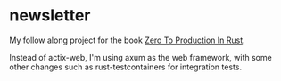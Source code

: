 # newsletter

My follow along project for the book [Zero To Production In Rust](https://www.zero2prod.com/).

Instead of actix-web, I'm using axum as the web framework, with some other changes such as rust-testcontainers for integration tests.
